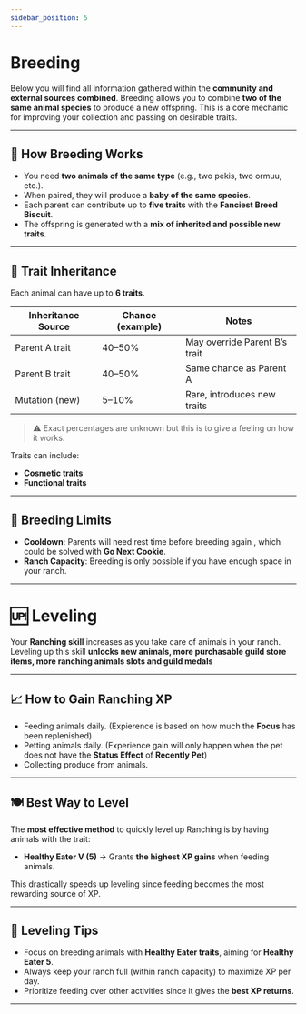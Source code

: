 ```yaml
---
sidebar_position: 5
---
```


# Breeding

Below you will find all information gathered within the **community and external sources combined**.
Breeding allows you to combine **two of the same animal species** to produce a new offspring. This is a core mechanic for improving your collection and passing on desirable traits.  

---

## 🐾 How Breeding Works
- You need **two animals of the same type** (e.g., two pekis, two ormuu, etc.).  
- When paired, they will produce a **baby of the same species**.  
- Each parent can contribute up to **five traits** with the **Fanciest Breed Biscuit**.  
- The offspring is generated with a **mix of inherited and possible new traits**.  

---

## 🌱 Trait Inheritance
Each animal can have up to **6 traits**. 

| Inheritance Source | Chance (example) | Notes |
|--------------------|------------------|-------|
| Parent A trait     | 40–50%           | May override Parent B’s trait |
| Parent B trait     | 40–50%           | Same chance as Parent A |
| Mutation (new)     | 5–10%            | Rare, introduces new traits |

> ⚠️ Exact percentages are unknown but this is to give a feeling on how it works.  

Traits can include:  
- **Cosmetic traits**
- **Functional traits** 

---

## 🔄 Breeding Limits
- **Cooldown**: Parents will need rest time before breeding again , which could be solved with **Go Next Cookie**.  
- **Ranch Capacity**: Breeding is only possible if you have enough space in your ranch.  

---

# 🆙 Leveling

Your **Ranching skill** increases as you take care of animals in your ranch.  
Leveling up this skill **unlocks new animals, more purchasable guild store items, more ranching animals slots and guild medals**

---

## 📈 How to Gain Ranching XP
- Feeding animals daily. (Expierence is based on how much the **Focus** has been replenished)
- Petting animals daily. (Experience gain will only happen when the pet does not have the **Status Effect** of **Recently Pet**)
- Collecting produce from animals.  
 
---

## 🍽️ Best Way to Level
The **most effective method** to quickly level up Ranching is by having animals with the trait:  

- **Healthy Eater V (5)** → Grants **the highest XP gains** when feeding animals.  

This drastically speeds up leveling since feeding becomes the most rewarding source of XP.  

---

## 🎯 Leveling Tips
- Focus on breeding animals with **Healthy Eater traits**, aiming for **Healthy Eater 5**.  
- Always keep your ranch full (within ranch capacity) to maximize XP per day.  
- Prioritize feeding over other activities since it gives the **best XP returns**.  

---
